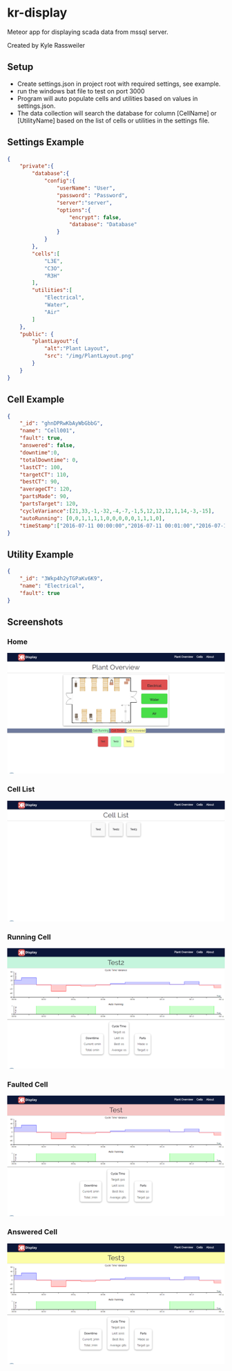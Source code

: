# kr-display
Meteor app for displaying scada data from mssql server.

Created by Kyle Rassweiler

## Setup
- Create settings.json in project root with required settings, see example.
- run the windows bat file to test on port 3000
- Program will auto populate cells and utilities based on values in settings.json.
- The data collection will search the database for column [CellName] or [UtilityName] based on the list of cells or utilities in the settings file.

## Settings Example
```json
{
	"private":{
		"database":{
			"config":{
				"userName": "User",
				"password": "Password",
				"server":"server",
				"options":{
					"encrypt": false,
					"database": "Database"
				}
			}
		},
		"cells":[
			"L3E",
			"C3O",
			"R3H"
		],
		"utilities":[
			"Electrical",
			"Water",
			"Air"
		]
	},
	"public": {
		"plantLayout":{
			"alt":"Plant Layout",
			"src": "/img/PlantLayout.png"
		}
	}
}
```

## Cell Example
```json
{
	"_id": "ghnDPRwKbAyWbGbbG",
	"name": "Cell001",
	"fault": true,
	"answered": false,
	"downtime":0,
	"totalDowntime": 0,
	"lastCT": 100,
	"targetCT": 110,
	"bestCT": 90,
	"averageCT": 120,
	"partsMade": 90,
	"partsTarget": 120,
	"cycleVariance":[21,33,-1,-32,-4,-7,-1,5,12,12,12,1,14,-3,-15],
	"autoRunning": [0,0,1,1,1,1,0,0,0,0,0,1,1,1,0],
	"timeStamp":["2016-07-11 00:00:00","2016-07-11 00:01:00","2016-07-11 00:02:00","2016-07-11 00:03:00","2016-07-11 00:04:00","2016-07-11 00:05:00","2016-07-11 00:06:00","2016-07-11 00:07:00","2016-07-11 00:08:00","2016-07-11 00:09:00","2016-07-11 00:10:00","2016-07-11 00:11:00","2016-07-11 00:12:00","2016-07-11 00:13:00","2016-07-11 00:14:00"]
}
```

## Utility Example
```json
{
	"_id": "3Wkp4h2yTGPaKv6K9",
	"name": "Electrical",
	"fault": true
}
```

## Screenshots
### Home
![Plant Overview](public/Docs/Sample001.png)
### Cell List
![Cell List](public/Docs/Sample002.png)
### Running Cell
![Cell Running](public/Docs/Sample003.png)
### Faulted Cell
![Cell Faulted](public/Docs/Sample004.png)
### Answered Cell
![Cell Answered](public/Docs/Sample005.png)